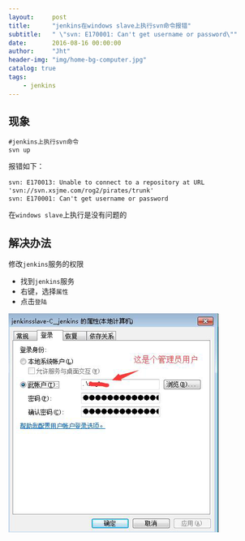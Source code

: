 ```yaml
---
layout:     post
title:      "jenkins在windows slave上执行svn命令报错"
subtitle:   " \"svn: E170001: Can't get username or password\""
date:       2016-08-16 00:00:00
author:     "Jht"
header-img: "img/home-bg-computer.jpg"
catalog: true
tags:
    - jenkins
---
```


## 现象

```
#jenkins上执行svn命令
svn up
```

报错如下：

```
svn: E170013: Unable to connect to a repository at URL 'svn://svn.xsjme.com/rog2/pirates/trunk'
svn: E170001: Can't get username or password
```

在`windows slave`上执行是没有问题的

## 解决办法

修改`jenkins`服务的权限

- 找到`jenkins`服务
- 右键，选择`属性`
- 点击`登陆`

![img](/img/in-post/jenkins-windows-svn-name-pwd-not-fount/fix.png)

